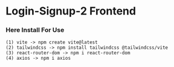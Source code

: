 # Login-Signup-2 Frontend

### Here Install For Use

```
(1) vite -> npm create vite@latest
(2) tailwindcss -> npm install tailwindcss @tailwindcss/vite
(3) react-router-dom -> npm i react-router-dom
(4) axios -> npm i axios

```
